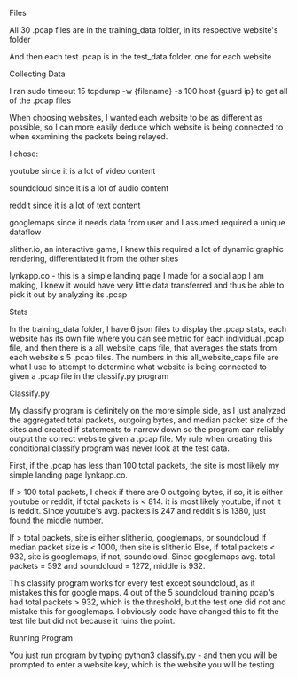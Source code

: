Files

All 30 .pcap files are in the training_data folder, in its respective website's folder

And then each test .pcap is in the test_data folder, one for each website

Collecting Data

I ran sudo timeout 15 tcpdump -w {filename} -s 100 host {guard ip} to get all of the .pcap files

When choosing websites, I wanted each website to be as different as possible, so I can more easily deduce which website is being connected to when examining the packets being relayed.

I chose:

youtube since it is a lot of video content

soundcloud since it is a lot of audio content

reddit since it is a lot of text content

googlemaps since it needs data from user and I assumed required a unique dataflow

slither.io, an interactive game, I knew this required a lot of dynamic graphic rendering, differentiated it from the other sites

lynkapp.co - this is a simple landing page I made for a social app I am making, I knew it would have very little data transferred and thus be able to pick it out by analyzing its .pcap


Stats

In the training_data folder, I have 6 json files to display the .pcap stats, each website has its own file where you can see metric for each individual .pcap file, and then there is a all_website_caps file, that averages the stats from each website's 5 .pcap files. The numbers in this all_website_caps file are what I use to attempt to determine what website is being connected to given a .pcap file in the classify.py program

Classify.py

My classify program is definitely on the more simple side, as I just analyzed the aggregated total packets, outgoing bytes, and median packet size of the sites and created if statements to narrow down so the program can reliably output the correct website given a .pcap file. My rule when creating this conditional classify program was never look at the test data.

First, if the .pcap has less than 100 total packets, the site is most likely my simple landing page lynkapp.co.

If > 100 total packets, I check if there are 0 outgoing bytes, if so, it is either youtube or reddit, if total packets is < 814. it is most likely youtube, if not it is reddit. Since youtube's avg. packets is 247 and reddit's is 1380, just found the middle number.

If > total packets, site is either slither.io, googlemaps, or soundcloud
If median packet size is < 1000, then site is slither.io
Else, if total packets < 932, site is googlemaps, if not, soundcloud. Since googlemaps avg. total packets = 592 and soundcloud = 1272, middle is 932.

This classify program works for every test except soundcloud, as it mistakes this for google maps. 4 out of the 5 soundcloud training pcap's had total packets > 932, which is the threshold, but the test one did not and mistake this for googlemaps. I obviously code have changed this to fit the test file but did not because it ruins the point.

Running Program

You just run program by typing python3 classify.py - and then you will be prompted to enter a website key, which is the website you will be testing

